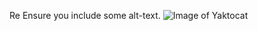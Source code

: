 Re Ensure you include some alt-text.
![Image of Yaktocat](https://octodex.github.com/images/yaktocat.png)
